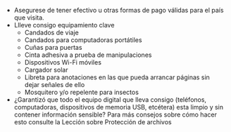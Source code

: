 [Title]: # (Equipamiento)
[Order]: # (5)

*   Asegurese de tener efectivo u otras formas de pago válidas para el país que visita.
*   Llleve consigo equipamiento clave
    *   Candados de viaje
    *   Candados para computadoras portátiles
    *   Cuñas para puertas
    *   Cinta adhesiva a prueba de manipulaciones
    *   Dispositivos Wi-Fi móviles
    *   Cargador solar
    *   Libreta para anotaciones en las que pueda arrancar páginas sin dejar señales de ello
    *   Mosquitero y/o repelente para insectos
*   ¿Garantizó que todo el equipo digital que lleva consigo (teléfonos, computadoras, dispositivos de memoria USB, etcétera) esta limpio y sin contener información sensible? Para más consejos sobre cómo hacer esto consulte la Lección sobre Protección de archivos